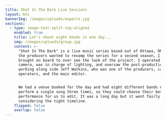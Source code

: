 ```yaml
---
title: Shot In The Dark Live Sessions
layout: bts
bannerImg: /images/uploads/aspects.jpg
sections:
  - type: image-text-split-top-aligned
    enabled: true
    title: Let's shoot eight bands in one day...
    img: /images/uploads/group.jpg
    content: >-
      "Shot In The Dark" is a live music series based out of Ottawa, ON. When
      the producers wanted to revamp the series for a second season, I was
      brought on board to over see the look of the project. I operated the main
      camera, was in charge of lighting, and oversaw the post-production process
      working along side Jeff Watkins, who was one of the producers, camera
      operators, and the main editor. 


      We had a venue booked for the day and had eight different bands each
      perform a single song three times, so they could choose their best
      performance for us to edit. It was a long day but it went fairly well
      considering the tight timeline.
    flipped: false
    overlap: false
---
```

